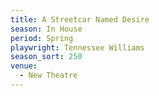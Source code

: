 ```yaml
---
title: A Streetcar Named Desire
season: In House
period: Spring
playwright: Tennessee Williams
season_sort: 250
venue:
  - New Theatre
---
```



